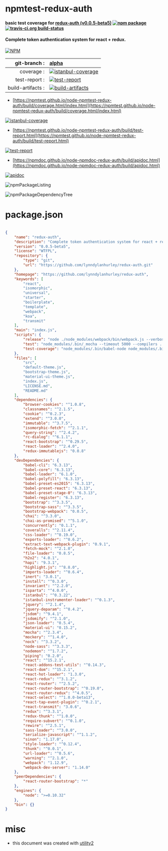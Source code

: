 # npmtest-redux-auth

#### basic test coverage for  [redux-auth (v0.0.5-beta5)](https://github.com/lynndylanhurley/redux-auth)  [![npm package](https://img.shields.io/npm/v/npmtest-redux-auth.svg?style=flat-square)](https://www.npmjs.org/package/npmtest-redux-auth) [![travis-ci.org build-status](https://api.travis-ci.org/npmtest/node-npmtest-redux-auth.svg)](https://travis-ci.org/npmtest/node-npmtest-redux-auth)

#### Complete token authentication system for react + redux.

[![NPM](https://nodei.co/npm/redux-auth.png?downloads=true&downloadRank=true&stars=true)](https://www.npmjs.com/package/redux-auth)

| git-branch : | [alpha](https://github.com/npmtest/node-npmtest-redux-auth/tree/alpha)|
|--:|:--|
| coverage : | [![istanbul-coverage](https://npmtest.github.io/node-npmtest-redux-auth/build/coverage.badge.svg)](https://npmtest.github.io/node-npmtest-redux-auth/build/coverage.html/index.html)|
| test-report : | [![test-report](https://npmtest.github.io/node-npmtest-redux-auth/build/test-report.badge.svg)](https://npmtest.github.io/node-npmtest-redux-auth/build/test-report.html)|
| build-artifacts : | [![build-artifacts](https://npmtest.github.io/node-npmtest-redux-auth/glyphicons_144_folder_open.png)](https://github.com/npmtest/node-npmtest-redux-auth/tree/gh-pages/build)|

- [https://npmtest.github.io/node-npmtest-redux-auth/build/coverage.html/index.html](https://npmtest.github.io/node-npmtest-redux-auth/build/coverage.html/index.html)

[![istanbul-coverage](https://npmtest.github.io/node-npmtest-redux-auth/build/screenCapture.buildCi.browser.%252Ftmp%252Fbuild%252Fcoverage.lib.html.png)](https://npmtest.github.io/node-npmtest-redux-auth/build/coverage.html/index.html)

- [https://npmtest.github.io/node-npmtest-redux-auth/build/test-report.html](https://npmtest.github.io/node-npmtest-redux-auth/build/test-report.html)

[![test-report](https://npmtest.github.io/node-npmtest-redux-auth/build/screenCapture.buildCi.browser.%252Ftmp%252Fbuild%252Ftest-report.html.png)](https://npmtest.github.io/node-npmtest-redux-auth/build/test-report.html)

- [https://npmdoc.github.io/node-npmdoc-redux-auth/build/apidoc.html](https://npmdoc.github.io/node-npmdoc-redux-auth/build/apidoc.html)

[![apidoc](https://npmdoc.github.io/node-npmdoc-redux-auth/build/screenCapture.buildCi.browser.%252Ftmp%252Fbuild%252Fapidoc.html.png)](https://npmdoc.github.io/node-npmdoc-redux-auth/build/apidoc.html)

![npmPackageListing](https://npmtest.github.io/node-npmtest-redux-auth/build/screenCapture.npmPackageListing.svg)

![npmPackageDependencyTree](https://npmtest.github.io/node-npmtest-redux-auth/build/screenCapture.npmPackageDependencyTree.svg)



# package.json

```json

{
    "name": "redux-auth",
    "description": "Complete token authentication system for react + redux.",
    "version": "0.0.5-beta5",
    "license": "WTFPL",
    "repository": {
        "type": "git",
        "url": "https://github.com/lynndylanhurley/redux-auth.git"
    },
    "homepage": "https://github.com/lynndylanhurley/redux-auth",
    "keywords": [
        "react",
        "isomorphic",
        "universal",
        "starter",
        "boilerplate",
        "template",
        "webpack",
        "koa",
        "transmit"
    ],
    "main": "index.js",
    "scripts": {
        "release": "node ./node_modules/webpack/bin/webpack.js --verbose --colors --display-error-details --config webpack.release.js",
        "test": "node_modules/.bin/_mocha --timeout 5000 --compilers .:test/compiler.js test/runner.js",
        "test-coverage": "node_modules/.bin/babel-node node_modules/.bin/isparta cover --root ./src node_modules/.bin/_mocha -- --timeout 5000 test/runner.js && cat ./coverage/lcov.info | ./node_modules/coveralls/bin/coveralls.js"
    },
    "files": [
        "src",
        "default-theme.js",
        "bootstrap-theme.js",
        "material-ui-theme.js",
        "index.js",
        "LICENSE.md",
        "README.md"
    ],
    "dependencies": {
        "browser-cookies": "^1.0.8",
        "classnames": "^2.1.5",
        "cookie": "^0.2.3",
        "extend": "^3.0.0",
        "immutable": "^3.7.5",
        "isomorphic-fetch": "^2.1.1",
        "query-string": "^2.4.2",
        "rc-dialog": "^6.1.1",
        "react-bootstrap": "^0.29.5",
        "react-loader": "^2.4.0",
        "redux-immutablejs": "0.0.8"
    },
    "devDependencies": {
        "babel-cli": "6.3.13",
        "babel-core": "6.3.13",
        "babel-loader": "6.1.0",
        "babel-polyfill": "6.3.13",
        "babel-preset-es2015": "6.3.13",
        "babel-preset-react": "6.3.13",
        "babel-preset-stage-0": "6.3.13",
        "babel-register": "6.3.13",
        "bootstrap": "^3.3.5",
        "bootstrap-sass": "^3.3.5",
        "bootstrap-webpack": "0.0.5",
        "chai": "^3.3.0",
        "chai-as-promised": "^5.1.0",
        "concurrently": "0.1.1",
        "coveralls": "^2.11.4",
        "css-loader": "^0.19.0",
        "exports-loader": "^0.6.2",
        "extract-text-webpack-plugin": "0.9.1",
        "fetch-mock": "^2.1.0",
        "file-loader": "0.8.5",
        "h2o2": "4.0.1",
        "hapi": "9.3.1",
        "highlight.js": "^8.8.0",
        "imports-loader": "^0.6.4",
        "inert": "3.0.1",
        "install": "^0.3.0",
        "invariant": "^2.2.0",
        "isparta": "^4.0.0",
        "istanbul": "^0.3.22",
        "istanbul-instrumenter-loader": "^0.1.3",
        "jquery": "^2.1.4",
        "jquery-deparam": "^0.4.2",
        "jsdom": "^9.4.1",
        "jsdomify": "^2.1.0",
        "json-loader": "0.5.4",
        "material-ui": "0.15.2",
        "mocha": "^2.3.4",
        "mockery": "^1.4.0",
        "nock": "^3.3.2",
        "node-sass": "^3.3.3",
        "nodemon": "^1.7.2",
        "piping": "0.2.0",
        "react": "^15.2.1",
        "react-addons-test-utils": "^0.14.3",
        "react-dom": "^15.2.1",
        "react-hot-loader": "1.3.0",
        "react-redux": "^3.1.2",
        "react-router": "^2.5.2",
        "react-router-bootstrap": "^0.19.0",
        "react-router-redux": "^4.0.5",
        "react-select": "^1.0.0-beta13",
        "react-tap-event-plugin": "^0.2.1",
        "react-transmit": "3.0.6",
        "redux": "^3.3.1",
        "redux-thunk": "^1.0.0",
        "require-subvert": "^0.1.0",
        "rewire": "^2.5.1",
        "sass-loader": "^3.0.0",
        "serialize-javascript": "^1.1.2",
        "sinon": "1.17.0",
        "style-loader": "^0.12.4",
        "thunk": "^0.0.1",
        "url-loader": "^0.5.6",
        "warning": "^2.1.0",
        "webpack": "1.12.9",
        "webpack-dev-server": "1.14.0"
    },
    "peerDependencies": {
        "react-router-bootstrap": "*"
    },
    "engines": {
        "node": ">=0.10.32"
    },
    "bin": {}
}
```



# misc
- this document was created with [utility2](https://github.com/kaizhu256/node-utility2)
